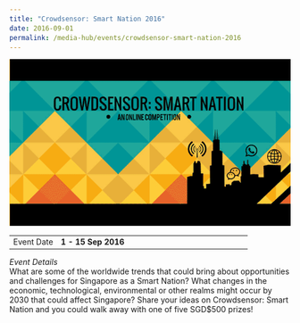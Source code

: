 ```yaml
---
title: "Crowdsensor: Smart Nation 2016"
date: 2016-09-01
permalink: /media-hub/events/crowdsensor-smart-nation-2016
---
```

![Crowdsenor Smart Nation 2016](/images/media-hub/events/till-2020/crowdsensor-smart-nation-2016.png)

<table style="width:100%">
  <tr>
    <td style="width:20%">
     Event Date
    </td>	
    <td style="width:80%">
     <b>1 - 15 Sep 2016</b>
     </td>	
  </tr>
</table>

*Event Details*<br>
What are some of the worldwide trends that could bring about opportunities and challenges for Singapore as a Smart Nation? What changes in the economic, technological, environmental or other realms might occur by 2030 that could affect Singapore? Share your ideas on Crowdsensor: Smart Nation and you could walk away with one of five SGD$500 prizes!